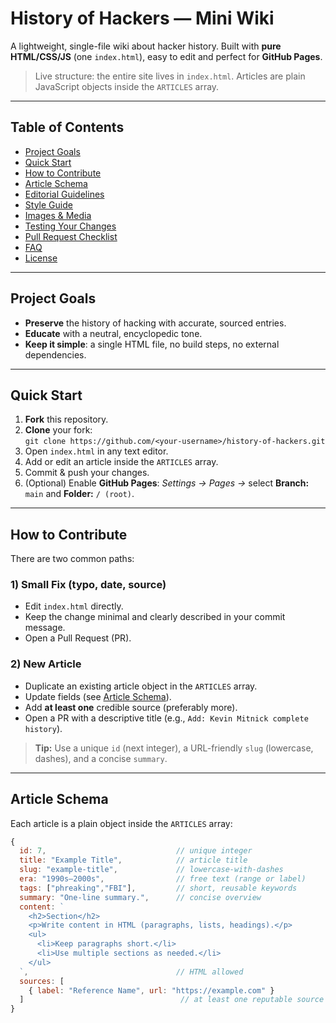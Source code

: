 # History of Hackers — Mini Wiki

A lightweight, single-file wiki about hacker history. Built with **pure HTML/CSS/JS** (one `index.html`), easy to edit and perfect for **GitHub Pages**.

> Live structure: the entire site lives in `index.html`. Articles are plain JavaScript objects inside the `ARTICLES` array.

---

## Table of Contents
- [Project Goals](#project-goals)
- [Quick Start](#quick-start)
- [How to Contribute](#how-to-contribute)
- [Article Schema](#article-schema)
- [Editorial Guidelines](#editorial-guidelines)
- [Style Guide](#style-guide)
- [Images & Media](#images--media)
- [Testing Your Changes](#testing-your-changes)
- [Pull Request Checklist](#pull-request-checklist)
- [FAQ](#faq)
- [License](#license)

---

## Project Goals
- **Preserve** the history of hacking with accurate, sourced entries.
- **Educate** with a neutral, encyclopedic tone.
- **Keep it simple**: a single HTML file, no build steps, no external dependencies.

---

## Quick Start
1. **Fork** this repository.
2. **Clone** your fork:  
   `git clone https://github.com/<your-username>/history-of-hackers.git`
3. Open `index.html` in any text editor.
4. Add or edit an article inside the `ARTICLES` array.
5. Commit & push your changes.
6. (Optional) Enable **GitHub Pages**: *Settings → Pages →* select **Branch:** `main` and **Folder:** `/ (root)`.

---

## How to Contribute
There are two common paths:

### 1) Small Fix (typo, date, source)
- Edit `index.html` directly.
- Keep the change minimal and clearly described in your commit message.
- Open a Pull Request (PR).

### 2) New Article
- Duplicate an existing article object in the `ARTICLES` array.
- Update fields (see [Article Schema](#article-schema)).
- Add **at least one** credible source (preferably more).
- Open a PR with a descriptive title (e.g., `Add: Kevin Mitnick complete history`).

> **Tip:** Use a unique `id` (next integer), a URL-friendly `slug` (lowercase, dashes), and a concise `summary`.

---

## Article Schema
Each article is a plain object inside the `ARTICLES` array:

```js
{
  id: 7,                             // unique integer
  title: "Example Title",            // article title
  slug: "example-title",             // lowercase-with-dashes
  era: "1990s–2000s",                // free text (range or label)
  tags: ["phreaking","FBI"],         // short, reusable keywords
  summary: "One-line summary.",      // concise overview
  content: `
    <h2>Section</h2>
    <p>Write content in HTML (paragraphs, lists, headings).</p>
    <ul>
      <li>Keep paragraphs short.</li>
      <li>Use multiple sections as needed.</li>
    </ul>
  `,                                 // HTML allowed
  sources: [
    { label: "Reference Name", url: "https://example.com" }
  ]                                   // at least one reputable source
}
